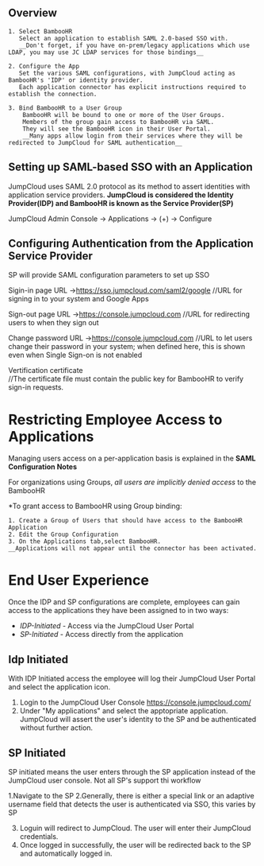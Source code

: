 ## Overview

    1. Select BambooHR
       Select an application to establish SAML 2.0-based SSO with.
       __Don't forget, if you have on-prem/legacy applications which use LDAP, you may use JC LDAP services for those bindings__

    2. Configure the App
       Set the various SAML configurations, with JumpCloud acting as BambooHR's 'IDP' or identity provider. 
       Each application connector has explicit instructions required to establish the connection.

    3. Bind BambooHR to a User Group
        BambooHR will be bound to one or more of the User Groups. 
        Members of the group gain access to BambooHR via SAML. 
        They will see the BambooHR icon in their User Portal. 
        __Many apps allow login from their services where they will be redirected to JumpCloud for SAML authentication__ 

## Setting up SAML-based SSO with an Application
  
  JumpCloud uses SAML 2.0 protocol as its method to assert identities with application service providers. 
  __JumpCloud is considered the Identity Provider(IDP) and BambooHR is known as the Service Provider(SP)__
  
  JumpCloud Admin Console -> Applications -> (+) -> Configure
  
## Configuring Authentication from the Application Service Provider
    
  SP will provide SAML configuration parameters to set up SSO
  
   Sigin-in page URL    ->https://sso.jumpcloud.com/saml2/google
   //URL for signing in to your system and Google Apps
   
   Sign-out page URL    ->https://console.jumpcloud.com
   //URL for redirecting users to when they sign out
   
   Change password URL  ->https://console.jumpcloud.com
   //URL to let users change their password in your system; when defined here, this is shown even when Single Sign-on is not enabled
   
   Vertification certificate  
   //The certificate file must contain the public key for BambooHR to verify sign-in requests.
   
 # Restricting Employee Access to Applications
 Managing users access on a per-application basis is explained in the __SAML Configuration Notes__
 
 For organizations using Groups, *all users are implicitly denied access* to the BambooHR
 
 *To grant access to BambooHR using Group binding:
 
    1. Create a Group of Users that should have access to the BambooHR Application
    2. Edit the Group Configuration
    3. On the Applications tab,select BambooHR. 
    __Applications will not appear until the connector has been activated.
  # End User Experience
 
  Once the IDP and SP configurations are complete, employees can gain access to the applications they have been assigned to in two ways:
* *IDP-Initiated -* Access via the JumpCloud User Portal
* *SP-Initiated -* Access directly from the application

## Idp Initiated
   
   With IDP Initiated access the employee will log their JumpCloud User Portal and select the application icon.

   1. Login to the JumpCloud User Console https://console.jumpcloud.com/
   2. Under "My applications" and select the apptopriate application. JumpCloud will assert the user's identity to the SP and be authenticated without further action.

## SP Initiated 

   SP initiated means the user enters through the SP application instead of the JumpCloud user console. Not all SP's support thi workflow
   
   1.Navigate to the SP
   2.Generally, there is either a special link or an adaptive username field that detects the user is authenticated via SSO, this varies by SP
   
  3. Loguin will redirect to JumpCloud. The user will enter their JumpCloud credentials.
  4. Once logged in successfully, the user will be redirected back to the SP and automatically logged in.
  
 
   
